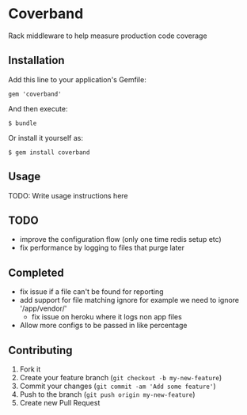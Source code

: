 # Coverband

Rack middleware to help measure production code coverage

## Installation

Add this line to your application's Gemfile:

    gem 'coverband'

And then execute:

    $ bundle

Or install it yourself as:

    $ gem install coverband

## Usage

TODO: Write usage instructions here

## TODO

* improve the configuration flow (only one time redis setup etc)
* fix performance by logging to files that purge later

## Completed

* fix issue if a file can't be found for reporting
* add support for file matching ignore for example we need to ignore '/app/vendor/'
  * fix issue on heroku where it logs non app files
* Allow more configs to be passed in like percentage

## Contributing

1. Fork it
2. Create your feature branch (`git checkout -b my-new-feature`)
3. Commit your changes (`git commit -am 'Add some feature'`)
4. Push to the branch (`git push origin my-new-feature`)
5. Create new Pull Request
